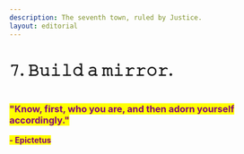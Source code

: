 ```yaml
---
description: The seventh town, ruled by Justice.
layout: editorial
---
```


# 𝟽. 𝙱𝚞𝚒𝚕𝚍 𝚊 𝚖𝚒𝚛𝚛𝚘𝚛.

<figure><img src="../../../../../../.gitbook/assets/pexels-btgl-♡-9570553.jpg" alt=""><figcaption></figcaption></figure>

### <mark style="color:purple;">**"Know, first, who you are, and then adorn yourself accordingly."**</mark>&#x20;

&#x20;                                                                              <mark style="color:purple;">**- Epictetus**</mark>
